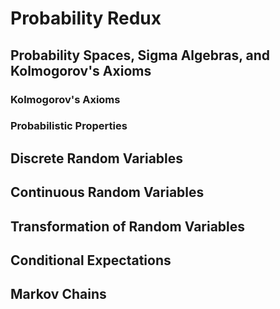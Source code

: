 # Probability Redux

## Probability Spaces, Sigma Algebras, and Kolmogorov's Axioms
### Kolmogorov's Axioms
### Probabilistic Properties 

## Discrete Random Variables

## Continuous Random Variables

## Transformation of Random Variables

## Conditional Expectations 

## Markov Chains
